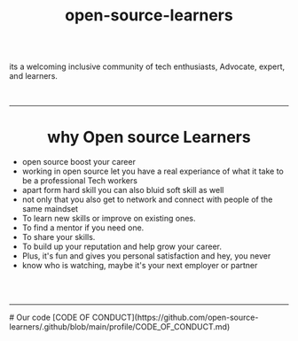 
<h1 style="text-align: center;">open-source-learners </h1>
<br><br>
<p>
	its a welcoming inclusive community of tech enthusiasts, Advocate, expert, and learners.    
</p>
<br>
<hr>
<h1 style="text-align: center;" >why Open source Learners</h1>

<ul>
<li>open source boost your career</li>
<li>working in open source let you have a real experiance of what it take to be a professional Tech workers</li>
<li>apart form hard skill you can also bluid soft skill as well</li>
<li>not only that you also get to network and connect with people of the same maindset</li>
<li>To learn new skills or improve on existing ones.</li>
<li>To find a mentor if you need one.</li>
<li>To share your skills.</li>
<li>To build up your reputation and help grow your career.</li>
<li>Plus, it's fun and gives you personal satisfaction and hey, you never</li>
<li>know who is watching, maybe it's your next employer or partner </li>
</ul>	
<br>
<br>
<hr>
# Our code   [CODE OF CONDUCT](https://github.com/open-source-learners/.github/blob/main/profile/CODE_OF_CONDUCT.md)

